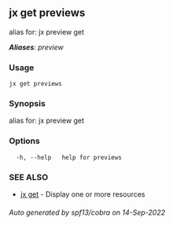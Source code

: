 ## jx get previews

alias for: jx preview get

***Aliases**: preview*

### Usage

```
jx get previews
```

### Synopsis

alias for: jx preview get

### Options

```
  -h, --help   help for previews
```

### SEE ALSO

* [jx get](jx_get.md)	 - Display one or more resources

###### Auto generated by spf13/cobra on 14-Sep-2022
